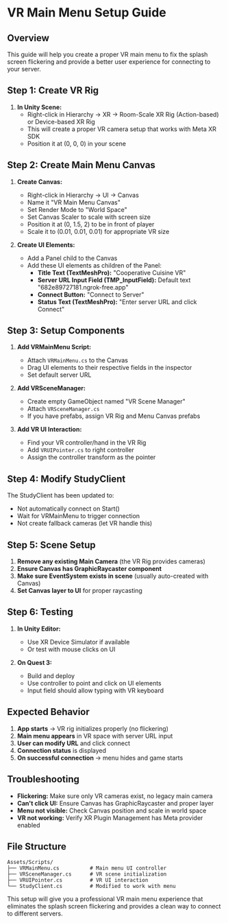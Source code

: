 # VR Main Menu Setup Guide

## Overview
This guide will help you create a proper VR main menu to fix the splash screen flickering and provide a better user experience for connecting to your server.

## Step 1: Create VR Rig
1. **In Unity Scene:**
   - Right-click in Hierarchy → XR → Room-Scale XR Rig (Action-based) or Device-based XR Rig
   - This will create a proper VR camera setup that works with Meta XR SDK
   - Position it at (0, 0, 0) in your scene

## Step 2: Create Main Menu Canvas
1. **Create Canvas:**
   - Right-click in Hierarchy → UI → Canvas
   - Name it "VR Main Menu Canvas"
   - Set Render Mode to "World Space"
   - Set Canvas Scaler to scale with screen size
   - Position it at (0, 1.5, 2) to be in front of player
   - Scale it to (0.01, 0.01, 0.01) for appropriate VR size

2. **Create UI Elements:**
   - Add a Panel child to the Canvas
   - Add these UI elements as children of the Panel:
     - **Title Text (TextMeshPro):** "Cooperative Cuisine VR"
     - **Server URL Input Field (TMP_InputField):** Default text "682e89727181.ngrok-free.app"
     - **Connect Button:** "Connect to Server"
     - **Status Text (TextMeshPro):** "Enter server URL and click Connect"

## Step 3: Setup Components
1. **Add VRMainMenu Script:**
   - Attach `VRMainMenu.cs` to the Canvas
   - Drag UI elements to their respective fields in the inspector
   - Set default server URL

2. **Add VRSceneManager:**
   - Create empty GameObject named "VR Scene Manager"
   - Attach `VRSceneManager.cs`
   - If you have prefabs, assign VR Rig and Menu Canvas prefabs

3. **Add VR UI Interaction:**
   - Find your VR controller/hand in the VR Rig
   - Add `VRUIPointer.cs` to right controller
   - Assign the controller transform as the pointer

## Step 4: Modify StudyClient
The StudyClient has been updated to:
- Not automatically connect on Start()
- Wait for VRMainMenu to trigger connection
- Not create fallback cameras (let VR handle this)

## Step 5: Scene Setup
1. **Remove any existing Main Camera** (the VR Rig provides cameras)
2. **Ensure Canvas has GraphicRaycaster component**
3. **Make sure EventSystem exists in scene** (usually auto-created with Canvas)
4. **Set Canvas layer to UI** for proper raycasting

## Step 6: Testing
1. **In Unity Editor:**
   - Use XR Device Simulator if available
   - Or test with mouse clicks on UI
   
2. **On Quest 3:**
   - Build and deploy
   - Use controller to point and click on UI elements
   - Input field should allow typing with VR keyboard

## Expected Behavior
1. **App starts** → VR rig initializes properly (no flickering)
2. **Main menu appears** in VR space with server URL input
3. **User can modify URL** and click connect
4. **Connection status** is displayed
5. **On successful connection** → menu hides and game starts

## Troubleshooting
- **Flickering:** Make sure only VR cameras exist, no legacy main camera
- **Can't click UI:** Ensure Canvas has GraphicRaycaster and proper layer
- **Menu not visible:** Check Canvas position and scale in world space
- **VR not working:** Verify XR Plugin Management has Meta provider enabled

## File Structure
```
Assets/Scripts/
├── VRMainMenu.cs          # Main menu UI controller
├── VRSceneManager.cs      # VR scene initialization
├── VRUIPointer.cs         # VR UI interaction
└── StudyClient.cs         # Modified to work with menu
```

This setup will give you a professional VR main menu experience that eliminates the splash screen flickering and provides a clean way to connect to different servers.
